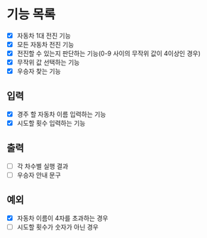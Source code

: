 # 기능 목록
- [x] 자동차 1대 전진 기능
- [x] 모든 자동차 전진 기능
- [x] 전진할 수 있는지 판단하는 기능(0-9 사이의 무작위 값이 4이상인 경우)
- [x] 무작위 값 선택하는 기능
- [x] 우승자 찾는 기능

## 입력
- [x] 경주 할 자동차 이름 입력하는 기능
- [x] 시도할 횟수 입력하는 기능

## 출력
- [ ] 각 차수별 실행 결과
- [ ] 우승자 안내 문구

## 예외
- [x] 자동차 이름이 4자를 초과하는 경우
- [ ] 시도할 횟수가 숫자가 아닌 경우

